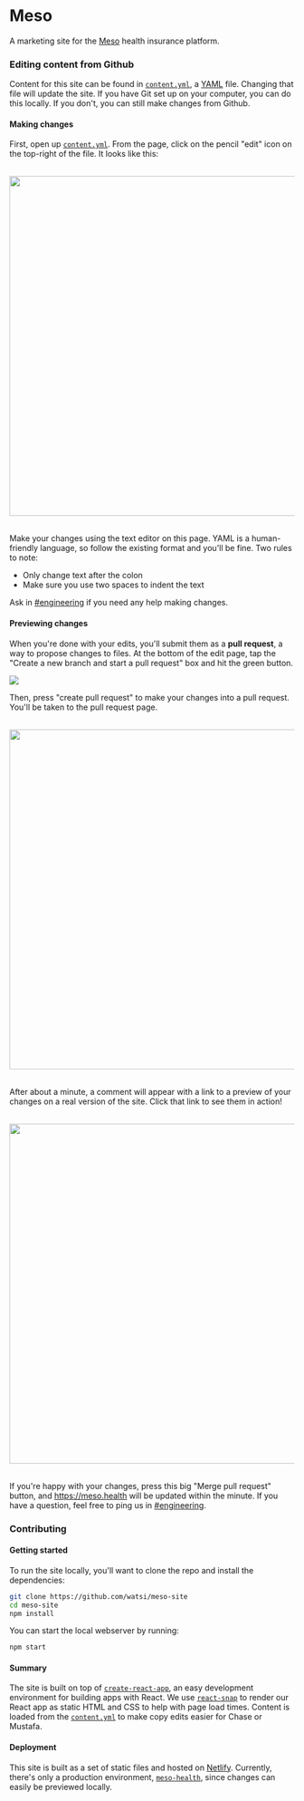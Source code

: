 # Meso

A marketing site for the [Meso](https://meso.health) health insurance platform.

### Editing content from Github

Content for this site can be found in [`content.yml`](https://github.com/Watsi/meso-site/blob/master/src/content.yml), a [YAML](https://en.wikipedia.org/wiki/YAML) file. Changing that file will update the site. If you have Git set up on your computer, you can do this locally. If you don't, you can still make changes from Github.

#### Making changes

First, open up [`content.yml`](https://github.com/Watsi/meso-site/blob/master/src/content.yml). From the page, click on the pencil "edit" icon on the top-right of the file. It looks like this:

<br />
<div align="center">
  <img width="600" src="https://github.com/Watsi/meso-site/blob/master/.github/edit-file.png?raw=true" alt="" />
</div>
<br />

Make your changes using the text editor on this page. YAML is a human-friendly language, so follow the existing format and you'll be fine. Two rules to note:

- Only change text after the colon
- Make sure you use two spaces to indent the text

Ask in [#engineering](slack://channel?id=C03T9TUT1&team=watsi) if you need any help making changes.

#### Previewing changes

When you're done with your edits, you'll submit them as a **pull request**, a way to propose changes to files. At the bottom of the edit page, tap the "Create a new branch and start a pull request" box and hit the green button.

![](https://github.com/Watsi/meso-site/blob/master/.github/propose-changes.png?raw=true)

Then, press "create pull request" to make your changes into a pull request. You'll be taken to the pull request page.

<br />
<div align="center">
  <img width="600" src="https://github.com/Watsi/meso-site/blob/master/.github/making-changes.gif?raw=true" alt="" />
</div>
<br />

After about a minute, a comment will appear with a link to a preview of your changes on a real version of the site. Click that link to see them in action!

<br />
<div align="center">
  <img width="600" src="https://github.com/Watsi/meso-site/blob/master/.github/deploy-preview.gif?raw=true" alt="" />
</div>
<br />

If you're happy with your changes, press this big "Merge pull request" button, and https://meso.health will be updated within the minute. If you have a question, feel free to ping us in [#engineering](slack://channel?id=C03T9TUT1&team=watsi).

### Contributing

#### Getting started

To run the site locally, you'll want to clone the repo and install the dependencies:

```bash
git clone https://github.com/watsi/meso-site
cd meso-site
npm install
```

You can start the local webserver by running:

```bash
npm start
```

#### Summary

The site is built on top of [`create-react-app`](https://github.com/facebook/create-react-app), an easy development environment for building apps with React. We use [`react-snap`](https://github.com/stereobooster/react-snap) to render our React app as static HTML and CSS to help with page load times. Content is loaded from the [`content.yml`](https://github.com/Watsi/meso-site/blob/master/src/content.yml) to make copy edits easier for Chase or Mustafa.

#### Deployment

This site is built as a set of static files and hosted on [Netlify](https://netlify.com/). Currently, there's only a production environment, [`meso-health`](https://app.netlify.com/sites/meso-health/overview), since changes can easily be previewed locally.
